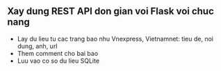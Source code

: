 ## Xay dung REST API don gian voi Flask voi chuc nang
* Lay du lieu tu cac trang bao nhu Vnexpress, Vietnamnet: tieu de, noi dung, anh, url
* Them comment cho bai bao
* Luu vao co so du lieu SQLite